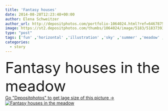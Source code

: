```yaml
---
title: 'Fantasy houses'
date: 2014-08-28T12:23:48+00:00
author: Elena Schweitzer
author_url: http://depositphotos.com/portfolio-1064024.html?ref=64678756
image: https://st2.depositphotos.com/thumbs/1064024/image/5183/51837393/api_thumb_450.jpg?forcejpeg=true
type: "post"
tags: ['fun' ,'horizontal' ,'illustration' ,'sky' ,'summer' ,'meadow' ,'nature' ,'spring' ,'flowers' ,'childhood' ,'landscape' ,'symbol' ,'imagination' ,'fantasy' ,'building' ,'house' ,'tower' ,'window' ,'dream' ,'countryside' ,'magic' ,'town' ,'in' ,'Butterfly' ,'houses' ,'daisy' ,'fairytale' ,'fairy' ,'tale' ,'prince' ,'princess' ,'story' ,'castle' ,'kingdom' ,'the' ,'imagine' ]
categories: 
  - story
---
```

<div aling="center">
            <font size="60"> Fantasy houses in the meadow</font>   
</div>
<div>
    <a href='https://depositphotos.com/51837393/stock-photo-fantasy-houses.html?ref=64678756' target=_blank > Go "Depositphotos" to get lage size of this picture ->
        <img href='https://depositphotos.com/51837393/stock-photo-fantasy-houses.html?ref=64678756' src='https://st2.depositphotos.com/1064024/5183/i/950/depositphotos_51837393-stock-photo-fantasy-houses.jpg?forcejpeg=true' alt='Fantasy houses in the meadow' >
    </a>
</div>
